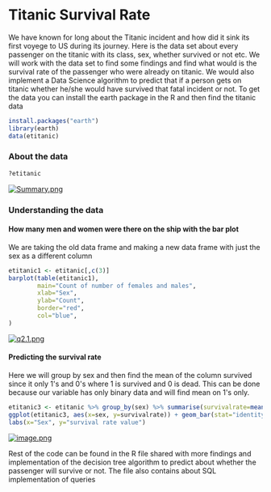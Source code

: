 # Titanic Survival Rate

We have known for long about the Titanic incident and how did it sink its first voyege to US during its journey. Here is the data set about every passenger on the titanic with its class, sex, whether survived or not etc.  We will work with the data set to find some findings and find what would is the survival rate of the passenger who were already on titanic. We would also implement a Data Science algorithm to predict that if a person gets on titanic whether he/she would have survived that fatal incident or not. To get the data you can install the earth package in the R and then find the titanic data

```R
install.packages("earth")
library(earth)
data(etitanic)
```

### About the data

```R
?etitanic
```
[![Summary.png](https://s14.postimg.org/6fp7a3rxt/Summary.png)](https://postimg.org/image/o5qvv55il/)

### Understanding the data

#### How many men and women were there on the ship with the bar plot
We are taking the old data frame and making a new data frame with just the sex as a different column

```R
etitanic1 <- etitanic[,c(3)]
barplot(table(etitanic1),
        main="Count of number of females and males",
        xlab="Sex",
        ylab="Count",
        border="red",
        col="blue",
)
```
[![q2.1.png](https://s14.postimg.org/3mvzpomc1/q2.1.png)](https://postimg.org/image/nhi1bt1jh/)

#### Predicting the survival rate
Here we will group by sex and then find the mean of the column survived since it only 1's and 0's where 1 is survived and 0 is dead. This can be done because our variable has only binary data and will find mean on 1's only.

```R
etitanic3 <- etitanic %>% group_by(sex) %>% summarise(survivalrate=mean(survived)); etitanic3
ggplot(etitanic3, aes(x=sex, y=survivalrate)) + geom_bar(stat="identity") + 
labs(x="Sex", y="survival rate value")
```

[![image.png](https://s14.postimg.org/knevyjua9/image.png)](https://postimg.org/image/ytumts559/)

Rest of the code can be found in the R file shared with more findings and implementation of the decision tree algorithm to predict about whether the passenger will survive or not. The file also contains about SQL implementation of queries 
